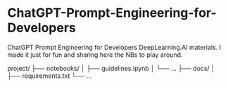 # ChatGPT-Prompt-Engineering-for-Developers
ChatGPT Prompt Engineering for Developers DeepLearning.AI materials. I made it just for fun and sharing here the NBs to play around.


project/
├── notebooks/
│   ├── guidelines.ipynb
│   └── ...
├── docs/
│   ├── requirements.txt
└── ...
